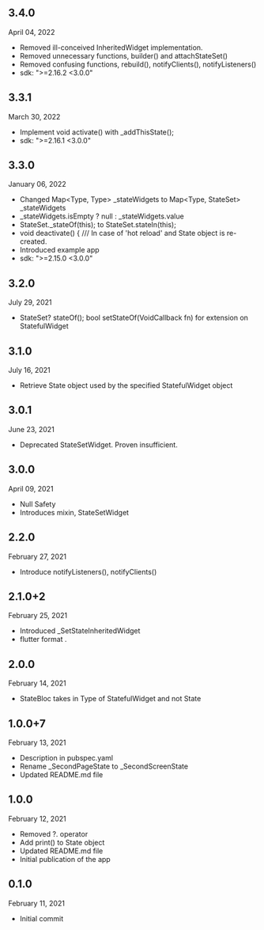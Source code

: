 
## 3.4.0
 April 04, 2022
- Removed ill-conceived InheritedWidget implementation.
- Removed unnecessary functions, builder() and attachStateSet()
- Removed confusing functions, rebuild(), notifyClients(), notifyListeners()
- sdk: ">=2.16.2 <3.0.0"

## 3.3.1
 March 30, 2022
- Implement void activate() with _addThisState();
- sdk: ">=2.16.1 <3.0.0"

## 3.3.0
 January 06, 2022
- Changed  Map<Type, Type> _stateWidgets to Map<Type, StateSet> _stateWidgets
- _stateWidgets.isEmpty ? null : _stateWidgets.value
- StateSet._stateOf(this); to StateSet.stateIn(this);
- void deactivate() { /// In case of 'hot reload' and State object is re-created.
- Introduced example app
- sdk: ">=2.15.0 <3.0.0"

## 3.2.0
 July 29, 2021
- StateSet? stateOf(); bool setStateOf(VoidCallback fn) for extension on StatefulWidget

## 3.1.0
 July 16, 2021
- Retrieve State object used by the specified StatefulWidget object

## 3.0.1
 June 23, 2021
- Deprecated StateSetWidget. Proven insufficient.

## 3.0.0
 April 09, 2021
- Null Safety
- Introduces mixin, StateSetWidget

## 2.2.0
 February 27, 2021
- Introduce notifyListeners(), notifyClients()

## 2.1.0+2
 February 25, 2021
- Introduced _SetStateInheritedWidget
- flutter format .

## 2.0.0
 February 14, 2021
- StateBloc takes in Type of StatefulWidget and not State

## 1.0.0+7
 February 13, 2021
- Description in pubspec.yaml
- Rename _SecondPageState to _SecondScreenState
- Updated README.md file

## 1.0.0
 February 12, 2021
- Removed ?. operator
- Add print() to State object
- Updated README.md file
- Initial publication of the app

## 0.1.0
 February 11, 2021
- Initial commit